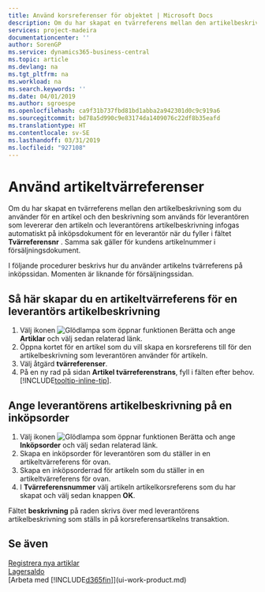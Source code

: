 ```yaml
---
title: Använd korsreferenser för objektet | Microsoft Docs
description: Om du har skapat en tvärreferens mellan den artikelbeskrivning som du använder för en artikel och den beskrivning som används för leverantören som levererar den artikeln och leverantörens artikelbeskrivning infogas automatiskt på inköpsdokument för en leverantör när du fyller i fältet **Tvärreferensnr** .
services: project-madeira
documentationcenter: ''
author: SorenGP
ms.service: dynamics365-business-central
ms.topic: article
ms.devlang: na
ms.tgt_pltfrm: na
ms.workload: na
ms.search.keywords: ''
ms.date: 04/01/2019
ms.author: sgroespe
ms.openlocfilehash: ca9f31b737fbd81bd1abba2a942301d0c9c919a6
ms.sourcegitcommit: bd78a5d990c9e83174da1409076c22df8b35eafd
ms.translationtype: HT
ms.contentlocale: sv-SE
ms.lasthandoff: 03/31/2019
ms.locfileid: "927108"
---
```

# <a name="use-item-cross-references"></a>Använd artikeltvärreferenser
Om du har skapat en tvärreferens mellan den artikelbeskrivning som du använder för en artikel och den beskrivning som används för leverantören som levererar den artikeln och leverantörens artikelbeskrivning infogas automatiskt på inköpsdokument för en leverantör när du fyller i fältet **Tvärreferensnr** . Samma sak gäller för kundens artikelnummer i försäljningsdokument.

I följande procedurer beskrivs hur du använder artikelns tvärreferens på inköpssidan. Momenten är liknande för försäljningssidan.

## <a name="to-set-up-an-item-cross-reference-to-a-vendors-item-description"></a>Så här skapar du en artikeltvärreferens för en leverantörs artikelbeskrivning
1. Välj ikonen ![Glödlampa som öppnar funktionen Berätta](media/ui-search/search_small.png "Glödlampa som öppnar funktionen Berätta") och ange **Artiklar** och välj sedan relaterad länk.
2. Öppna kortet för en artikel som du vill skapa en korsreferens till för den artikelbeskrivning som leverantören använder för artikeln.
3. Välj åtgärd **tvärreferenser**.
4. På en ny rad på sidan **Artikel tvärreferenstrans**, fyll i fälten efter behov. [!INCLUDE[tooltip-inline-tip](includes/tooltip-inline-tip_md.md)].

## <a name="to-enter-a-vendors-item-description-on-a-purchase-order"></a>Ange leverantörens artikelbeskrivning på en inköpsorder
1. Välj ikonen ![Glödlampa som öppnar funktionen Berätta](media/ui-search/search_small.png "Berätta vad du vill göra") och ange **Inköpsorder** och välj sedan relaterad länk.
2. Skapa en inköpsorder för leverantören som du ställer in en artikeltvärreferens för ovan.
3. Skapa en inköpsorderrad för artikeln som du ställer in en artikeltvärreferens för ovan.
4. I **Tvärreferensnummer** välj artikeln artikelkorsreferens som du har skapat och välj sedan knappen **OK**.

Fältet **beskrivning** på raden skrivs över med leverantörens artikelbeskrivning som ställs in på korsreferensartikelns transaktion.

## <a name="see-also"></a>Se även
[Registrera nya artiklar](inventory-how-register-new-items.md)  
[Lagersaldo](inventory-manage-inventory.md)  
[Arbeta med [!INCLUDE[d365fin](includes/d365fin_md.md)]](ui-work-product.md)
